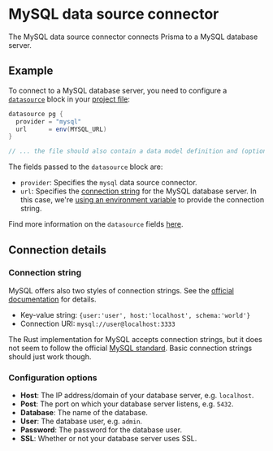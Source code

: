 # MySQL data source connector

The MySQL data source connector connects Prisma to a MySQL database server.

## Example

To connect to a MySQL database server, you need to configure a [`datasource`]() block in your [project file](../../prisma-project-file.md):

```groovy
datasource pg {
  provider = "mysql"
  url      = env(MYSQL_URL)
}

// ... the file should also contain a data model definition and (optionally) generators
```

The fields passed to the `datasource` block are:

- `provider`: Specifies the `mysql` data source connector.
- `url`: Specifies the [connection string](#connection-string) for the MySQL database server. In this case, we're [using an environment variable]() to provide the connection string.

Find more information on the `datasource` fields [here]().

## Connection details

### Connection string

MySQL offers also two styles of connection strings. See the [official documentation](https://dev.mysql.com/doc/refman/8.0/en/connecting-using-uri-or-key-value-pairs.html) for details.

- Key-value string: `{user:'user', host:'localhost', schema:'world'}`
- Connection URI: `mysql://user@localhost:3333`

The Rust implementation for MySQL accepts connection strings, but it does not seem to follow the official [MySQL standard](https://dev.mysql.com/doc/refman/8.0/en/connecting-using-uri-or-key-value-pairs.html#connection-parameters). Basic connection strings should just work though. 

### Configuration options

- **Host**: The IP address/domain of your database server, e.g. `localhost`.
- **Post**: The port on which your database server listens, e.g. `5432`.
- **Database**: The name of the database. 
- **User**: The database user, e.g. `admin`.
- **Password**: The password for the database user.
- **SSL**: Whether or not your database server uses SSL.